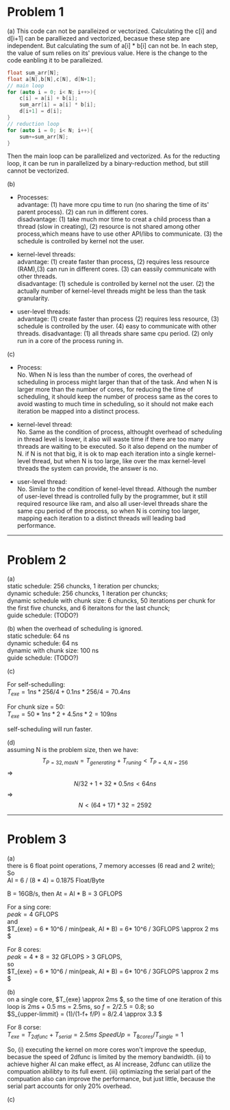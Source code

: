 # Problem 1
(a) This code can not be paralleized or vectorized. Calculating the c[i] and d[i+1] can be paralliezed and vectorized, becasue these step are independent. But calculating the sum of a[i] * b[i] can not be. In each step, the value of sum relies on its' previous value. Here is the change to the code eanbling it to be paralleized.
```cpp
float sum_arr[N];
float a[N],b[N],c[N], d[N+1];
// main loop
for (auto i = 0; i< N; i++>){
    c[i] = a[i] + b[i];
    sum_arr[i] = a[i] * b[i];
    d[i+1] = d[i];
}
// reduction loop
for (auto i = 0; i< N; i++){
    sum+=sum_arr[N];
}
```
Then the main loop can be parallelized and vectorized. As for the reducting loop, it can be run in parallelized by a binary-reduction method, but still cannot be vectorized.

(b) 
+ Processes:  
advantage: (1) have more cpu time to run (no sharing the time of its' parent process). (2) can run in different cores.  
disadvantage: (1) take much mor time to creat a child process than a thread (slow in creating), (2) resource is not shared among other process,which means have to use other API/libs to communicate. (3) the schedule is controlled by kernel not the user.

+ kernel-level threads:  
advantage: (1) create faster than process, (2) requires less resource (RAM),(3) can run in different cores. (3) can eassily communicate with other threads.  
disadvantage: (1) schedule is controlled by kernel not the user. (2) the actually number of kernel-level threads might be less than the task granularity.

+ user-level threads:  
advantage: (1) create faster than process (2) requires less resource, (3) schedule is controlled by the user. (4) easy to communicate with other threads. 
disadvantage: (1) all threads share same cpu period. (2) only run in a core of the process runing in. 

(c)
+ Process:  
No. When N is less than the number of cores, the overhead of scheduling in process might larger than that of the task. And when N is larger more than the number of cores, for reducing the time of scheduling,  it should keep the number of process same as the cores to avoid wasting to much time in scheduling, so it should not make each iteration be mapped into a distinct process.

+ kernel-level thread:  
No. Same as the condition of process, althought overhead of scheduling in thread level is lower, it also will waste time if there are too many threads are waiting to be executed. So it also depend on the number of N. if N is not that big, it is ok to map each iteration into a single kernel-level thread, but when N is too large, like over the max kernel-level threads the system can provide, the answer is no.

+ user-level thread:  
No. Similar to the condition of kenel-level thread. Although the number of user-level thread is controlled fully by the programmer, but it still required resource like ram, and also all user-level threads share the same cpu period of the process, so when N is coming too larger, mapping each iteration to a distinct threads will leading bad performance.

---
# Problem 2
(a)  
static schedule: 256 chuncks, 1 iteration per chuncks;   
dynamic schedule: 256 chuncks, 1 iteration per chuncks;   
dynamic schedule with chunk size: 6 chuncks, 50 iterations per chunk for the first five chuncks, and 6 iteraitons for the last chunck;  
guide schedule: (TODO?)

(b) when the overhead of scheduling is ignored.  
static schedule: 64 ns  
dynamic schedule: 64 ns  
dynamic with chunk size: 100 ns  
guide schedule: (TODO?)  

(c)  
<!-- self scheduling also call dynamic schdulling? -->
For self-schedulling:  
$T_{exe} = 1ns * 256/4  + 0.1ns * 256/4 = 70.4 ns$

For chunk size = 50:  
$T_{exe} = 50 * 1 ns * 2 + 4.5 ns * 2  = 109 ns$
<!-- is there also overhead when it start ?-->
self-scheduling will run faster.

(d)  
assuming N is the problem size, then we have:  
$$T_{P=32,maxN}= T_{generating}+ T_{runing} < T_{P=4,N=256}$$
=>   
$$N/32 + 1 + 32* 0.5 ns < 64 ns$$
=>  
$$N < (64+17) * 32 = 2592 $$

---
# Problem 3 
<!-- todo  -->
(a)  
there is 6 float point operations, 7 memory accesses (6 read and  2 write); So  
AI =  6 / (8 * 4) = 0.1875 Float/Byte 
<!-- ? should we consider the code optimization? -->

B = 16GB/s, then At = AI * B = 3 GFLOPS  

For a sing core:  
$peak = 4$ GFLOPS  
and    
$T_{exe} = 6 * 10^6 / min(peak, AI * B) = 6* 10^6 / 3GFLOPS \approx 2 ms $


For 8 cores:  
$peak = 4 * 8 = 32$ GFLOPS > 3 GFLOPS,  
so   
$T_{exe} = 6 * 10^6 / min(peak, AI * B) = 6* 10^6 / 3GFLOPS \approx 2 ms $


(b)  
on a single core, $T_{exe} \approx 2ms $, so the time of one iteration of this loop is 2ms + 0.5 ms = 2.5ms, so $f = 2 /2.5 = 0.8$; 
so    
$S_{upper-limmit} = (1)/(1-f+ f/P) = 8/2.4 \approx 3.3 $

<!-- todo? something wrong with AI? -->

For 8 corse:  
$T_{exe} = T_{2dfunc} + T_{serial} = 2.5 ms$
$SpeedUp = T_{8cores} / T_{single} = 1$  

So, (i) executing the kernel on more cores won't improve the speedup, becasue the speed of 2dfunc is limited by the memory bandwidth. (ii) to achieve higher AI can make effect, as AI increase, 2dfunc can utilize the compuation abilibty to its full exent.  (iii)  optimiazing the serial part of the compuation also can improve the performance, but just little, because the serial part accounts for only 20% overhead.


(c)  
